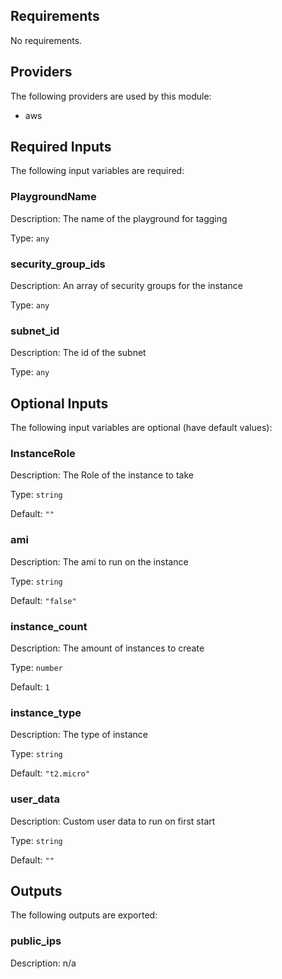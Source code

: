 ## Requirements

No requirements.

## Providers

The following providers are used by this module:

- aws

## Required Inputs

The following input variables are required:

### PlaygroundName

Description: The name of the playground for tagging

Type: `any`

### security\_group\_ids

Description: An array of security groups for the instance

Type: `any`

### subnet\_id

Description: The id of the subnet

Type: `any`

## Optional Inputs

The following input variables are optional (have default values):

### InstanceRole

Description: The Role of the instance to take

Type: `string`

Default: `""`

### ami

Description: The ami to run on the instance

Type: `string`

Default: `"false"`

### instance\_count

Description: The amount of instances to create

Type: `number`

Default: `1`

### instance\_type

Description: The type of instance

Type: `string`

Default: `"t2.micro"`

### user\_data

Description: Custom user data to run on first start

Type: `string`

Default: `""`

## Outputs

The following outputs are exported:

### public\_ips

Description: n/a

